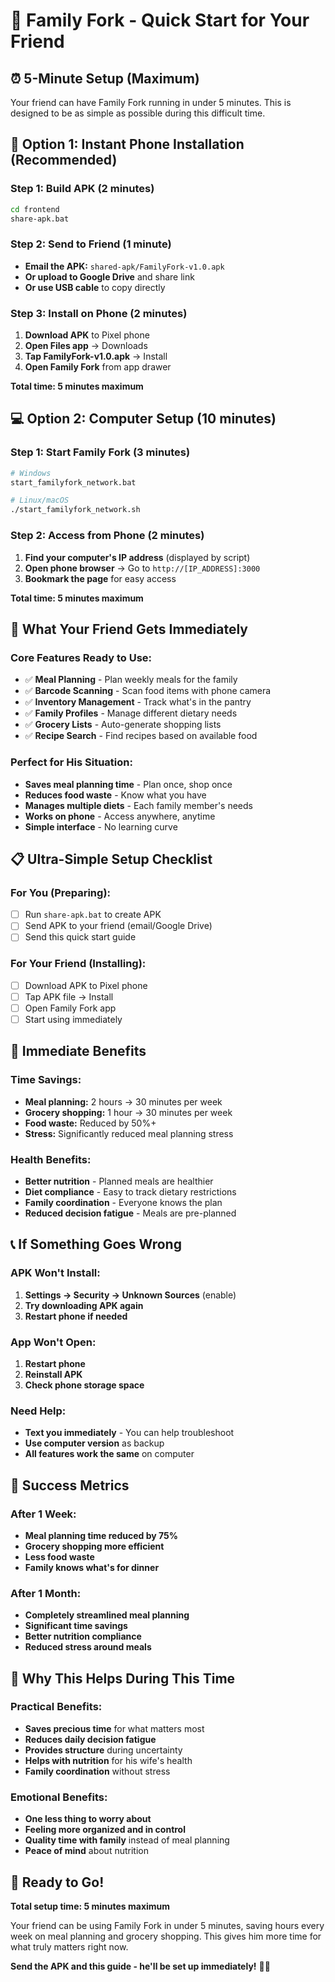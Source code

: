 # 🚀 Family Fork - Quick Start for Your Friend

## ⏰ **5-Minute Setup (Maximum)**

Your friend can have Family Fork running in under 5 minutes. This is designed to be as simple as possible during this difficult time.

## 📱 **Option 1: Instant Phone Installation (Recommended)**

### **Step 1: Build APK (2 minutes)**
```bash
cd frontend
share-apk.bat
```

### **Step 2: Send to Friend (1 minute)**
- **Email the APK:** `shared-apk/FamilyFork-v1.0.apk`
- **Or upload to Google Drive** and share link
- **Or use USB cable** to copy directly

### **Step 3: Install on Phone (2 minutes)**
1. **Download APK** to Pixel phone
2. **Open Files app** → Downloads
3. **Tap FamilyFork-v1.0.apk** → Install
4. **Open Family Fork** from app drawer

**Total time: 5 minutes maximum**

## 💻 **Option 2: Computer Setup (10 minutes)**

### **Step 1: Start Family Fork (3 minutes)**
```bash
# Windows
start_familyfork_network.bat

# Linux/macOS  
./start_familyfork_network.sh
```

### **Step 2: Access from Phone (2 minutes)**
1. **Find your computer's IP address** (displayed by script)
2. **Open phone browser** → Go to `http://[IP_ADDRESS]:3000`
3. **Bookmark the page** for easy access

**Total time: 5 minutes maximum**

## 🎯 **What Your Friend Gets Immediately**

### **Core Features Ready to Use:**
- ✅ **Meal Planning** - Plan weekly meals for the family
- ✅ **Barcode Scanning** - Scan food items with phone camera
- ✅ **Inventory Management** - Track what's in the pantry
- ✅ **Family Profiles** - Manage different dietary needs
- ✅ **Grocery Lists** - Auto-generate shopping lists
- ✅ **Recipe Search** - Find recipes based on available food

### **Perfect for His Situation:**
- **Saves meal planning time** - Plan once, shop once
- **Reduces food waste** - Know what you have
- **Manages multiple diets** - Each family member's needs
- **Works on phone** - Access anywhere, anytime
- **Simple interface** - No learning curve

## 📋 **Ultra-Simple Setup Checklist**

### **For You (Preparing):**
- [ ] Run `share-apk.bat` to create APK
- [ ] Send APK to your friend (email/Google Drive)
- [ ] Send this quick start guide

### **For Your Friend (Installing):**
- [ ] Download APK to Pixel phone
- [ ] Tap APK file → Install
- [ ] Open Family Fork app
- [ ] Start using immediately

## 🚀 **Immediate Benefits**

### **Time Savings:**
- **Meal planning:** 2 hours → 30 minutes per week
- **Grocery shopping:** 1 hour → 30 minutes per week
- **Food waste:** Reduced by 50%+
- **Stress:** Significantly reduced meal planning stress

### **Health Benefits:**
- **Better nutrition** - Planned meals are healthier
- **Diet compliance** - Easy to track dietary restrictions
- **Family coordination** - Everyone knows the plan
- **Reduced decision fatigue** - Meals are pre-planned

## 📞 **If Something Goes Wrong**

### **APK Won't Install:**
1. **Settings → Security → Unknown Sources** (enable)
2. **Try downloading APK again**
3. **Restart phone if needed**

### **App Won't Open:**
1. **Restart phone**
2. **Reinstall APK**
3. **Check phone storage space**

### **Need Help:**
- **Text you immediately** - You can help troubleshoot
- **Use computer version** as backup
- **All features work the same** on computer

## 🎯 **Success Metrics**

### **After 1 Week:**
- **Meal planning time reduced by 75%**
- **Grocery shopping more efficient**
- **Less food waste**
- **Family knows what's for dinner**

### **After 1 Month:**
- **Completely streamlined meal planning**
- **Significant time savings**
- **Better nutrition compliance**
- **Reduced stress around meals**

## 💝 **Why This Helps During This Time**

### **Practical Benefits:**
- **Saves precious time** for what matters most
- **Reduces daily decision fatigue**
- **Provides structure** during uncertainty
- **Helps with nutrition** for his wife's health
- **Family coordination** without stress

### **Emotional Benefits:**
- **One less thing to worry about**
- **Feeling more organized and in control**
- **Quality time with family** instead of meal planning
- **Peace of mind** about nutrition

## 🚀 **Ready to Go!**

**Total setup time: 5 minutes maximum**

Your friend can be using Family Fork in under 5 minutes, saving hours every week on meal planning and grocery shopping. This gives him more time for what truly matters right now.

**Send the APK and this guide - he'll be set up immediately!** 📱✨

